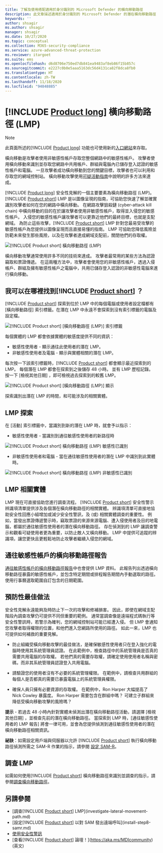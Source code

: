```yaml
---
title: 了解及使用搭配適用於身分識別的 Microsoft Defender 的橫向移動路徑
description: 此文章描述適用於身分識別的 Microsoft Defender 的潛在橫向移動路徑 (LMP)
keywords: ''
author: shsagir
ms.author: shsagir
manager: shsagir
ms.date: 10/27/2020
ms.topic: conceptual
ms.collection: M365-security-compliance
ms.service: azure-advanced-threat-protection
ms.reviewer: itargoet
ms.suite: ems
ms.openlocfilehash: d6d8706e750ed7db841ea9483af8eb86f15b857c
ms.sourcegitcommit: e2227c0b0e5aaa5163dc56d4131ca82f8dca8fb0
ms.translationtype: HT
ms.contentlocale: zh-TW
ms.lasthandoff: 11/18/2020
ms.locfileid: "94848885"
---
```

# <a name="product-long-lateral-movement-paths-lmps"></a>[!INCLUDE [Product long](includes/product-long.md)] 橫向移動路徑 (LMP)

> [!NOTE]
> 此頁面所述的[!INCLUDE [Product long](includes/product-long.md)] 功能也可使用新的[入口網站](https://portal.cloudappsecurity.com)來存取。

橫向移動是攻擊者使用非敏感性帳戶存取您整個網路中的敏感性帳戶。 攻擊者使用橫向移動來識別並存取您網路中共用帳戶、群組與電腦內已儲存登入認證的敏感性帳戶和電腦。 一旦攻擊者成功橫向移動到您的關鍵目標，攻擊者也可以利用和存取您的網域控制站。 橫向移動攻擊使用[可疑活動指南](suspicious-activity-guide.md)中說明的許多方法來達成。

[!INCLUDE [Product long](includes/product-long.md)] 安全性見解的一個主要要素為橫向移動路徑 (LMP)。 [!INCLUDE [Product short](includes/product-short.md)] LMP 是以圖像呈現的指南，可協助您快速了解並確實識別攻擊者如何在您的網路中橫向移動。 在網路攻擊狙殺鏈 (cyber-attack kill chain) 中橫向移動的目的在於讓攻擊者使用非敏感性帳戶，取得並入侵您的敏感性帳戶。 入侵您的敏感性帳戶讓攻擊者可以更靠近他們的最終目標，也就是支配網域。 為防止這些攻擊，[!INCLUDE [Product short](includes/product-short.md)] LMP 針對您最易受攻擊的敏感性帳戶為您提供以圖像呈現而且直接易懂的指南。 LMP 可協助您降低風險並防範未來發生那些風險，以及在攻擊者達成網域支配前，關閉他們的存取權。

![[!INCLUDE [Product short](includes/product-short.md)] 橫向移動路徑 (LMP)](media/lmp.png)

橫向移動攻擊通常使用許多不同的技術來達成。 攻擊者最常用的某些方法為認證竊取和票證傳遞。 在這兩種方法中，攻擊者會使用您的非敏感性帳戶，透過入侵帳戶、群組及擁有敏感性帳戶之電腦中，共用已儲存登入認證的非敏感性電腦來進行橫向移動。

## <a name="where-can-i-find-product-short-lmps"></a>我可以在哪裡找到[!INCLUDE [Product short](includes/product-short.md)] ？

[!INCLUDE [Product short](includes/product-short.md)] 探索到位於 LMP 中的每個電腦或使用者設定檔都有 [橫向移動路徑] 索引標籤。在潛在 LMP 中永遠不會探索到沒有索引標籤的電腦及設定檔。

![[!INCLUDE [Product short](includes/product-short.md)] [橫向移動路徑 (LMP)] 索引標籤](media/lateral-movement-path-tab.png)

每個實體的 LMP 都會依據實體的敏感度提供不同的資訊：

- 敏感性使用者 - 顯示通往此使用者的潛在 LMP。
- 非敏感性使用者及電腦 - 顯示與實體相關的潛在 LMP。

每次按一下該索引標籤時，[!INCLUDE [Product short](includes/product-short.md)] 都會顯示最近探索到的 LMP。 每個潛在 LMP 都會在探索到之後儲存 48 小時。 並有 LMP 歷程記錄。 按一下 [檢視其他日期]  ，即可檢視過去探索到的較舊 LMP。

![[!INCLUDE [Product short](includes/product-short.md)] [橫向移動路徑 (LMP)] 顯示](media/lmp-complete.png)

探索識別出潛在 LMP 的時間，和可能涉及的相關實體。

## <a name="lmp-discovery"></a>LMP 探索

在 [活動] 索引標籤中，當識別到新的潛在 LMP 時，就會予以指示：

- 敏感性使用者 - 當識別到通往敏感性使用者的新路徑時

![[!INCLUDE [Product short](includes/product-short.md)] 橫向移動路徑 (LMP) 敏感性已識別](media/lmp-activities.png)

- 非敏感性使用者和電腦 - 當在通往敏感性使用者的潛在 LMP 中識別到此實體時。

![[!INCLUDE [Product short](includes/product-short.md)] 橫向移動路徑 (LMP) 非敏感性已識別](media/lateral-non-sensitive.png)

## <a name="lmp-related-entities"></a>LMP 相關實體

LMP 現在可直接協助您進行調查流程。 [!INCLUDE [Product short](includes/product-short.md)] 安全性警示辨識項清單提供涉及各個潛在橫向移動路徑的相關實體。 辨識項清單可直接地協助安全性回應小組增加或減少安全性警訊，及 (或) 相關實體調查的重要性。 例如，當發出票證傳遞警示時，竊取票證的來源來源電腦、遭入侵使用者及目的地電腦，都屬於通往敏感性使用者的潛在橫向移動路徑。 存在偵測到的 LMP 讓調查警示和觀看可疑使用者更為重要，以防止敵人又橫向移動。 LMP 中提供可追蹤的辨識項，讓您更快且更輕鬆地防止攻擊者繼續入侵您的網域。

## <a name="lateral-movement-paths-to-sensitive-accounts-report"></a>通往敏感性帳戶的橫向移動路徑報告

[通往敏感性帳戶的橫向移動路徑報告](investigate-lateral-movement-path.md)中也會提供 LMP 資料。 此報告列出透過橫向移動路徑暴露的敏感性帳戶，並包含特定期間或排程報告期間內手動選取的路徑。  使用行事曆選取範圍自訂包含的日期範圍。

## <a name="preventative-best-practices"></a>預防性最佳做法

安全性見解永遠能夠及時防止下一次的攻擊和修補損害。 因此，即使在網域支配階段內調查攻擊仍可提供不同但重要的範例。 通常當調查像是遠端程式碼執行等安全性警訊時，若警示為確判，您的網域控制站可能已經遭入侵。 但 LMP 會通知您攻擊者取得權限的位置，和他們進入您網路所使用的路徑。 如此一來，LMP 也可提供如何補救的重要見解。

- 防止組織受橫向移動攻擊的最佳做法，是確保敏感性使用者只在登入強化的電腦時使用其系統管理員認證。 在此範例中，檢查路徑中的系統管理員是否真的需要共用電腦的存取權。 若他們真的需要存取權，請確定使用使用者名稱與密碼，而非其系統管理員認證登入共用電腦。

- 請驗證您的使用者沒有不必要的系統管理權限。 在範例中，請檢查共用群組的每個人是否都真的需要已暴露電腦上的系統管理員權限。

- 確保人員只擁有必要資源的存取權。 在範例中，Ron Harper 大幅提高了 Nick Cowley 暴露度。 Ron Harper 需要包含在群組中嗎？ 可建立子群組來降低受橫向移動攻擊的風險嗎？

**提示** - 若過去 48 小時內針對實體未偵測出潛在橫向移動路徑活動，請選擇 [檢視其他日期]  ，並檢查先前的潛在橫向移動路徑。 當探索到 LMP 時，[通往敏感性使用者的 LMP 報告]  將會一律可用，並會為您提供偵測到通往敏感性使用者的潛在橫向移動路徑相關資訊。

**祕訣**：如需設定用戶端與伺服器以允許 [!INCLUDE [Product short](includes/product-short.md)] 執行橫向移動路徑偵測所需之 SAM-R 作業的指示，請參閱 [設定 SAM-R](install-step8-samr.md)。

## <a name="investigating-lmps"></a>調查 LMP

如需如何使用[!INCLUDE [Product short](includes/product-short.md)] 橫向移動路徑來識別並調查的指示，請參閱[調查橫向移動路徑](investigate-lateral-movement-path.md)。

## <a name="see-also"></a>另請參閱

- [調查[!INCLUDE [Product short](includes/product-short.md)] LMP](investigate-lateral-movement-path.md)
- [設定[!INCLUDE [Product short](includes/product-short.md)] 以對 SAM 發出遠端呼叫](install-step8-samr.md)
- [使用安全性警訊](working-with-suspicious-activities.md)
- [查看[!INCLUDE [Product short](includes/product-short.md)] 論壇！](https://aka.ms/MDIcommunity)\(英文\)
